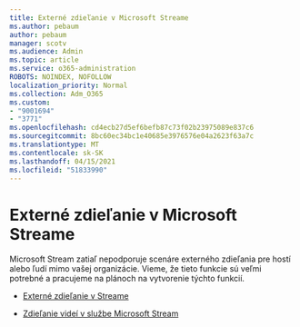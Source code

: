 ```yaml
---
title: Externé zdieľanie v Microsoft Streame
ms.author: pebaum
author: pebaum
manager: scotv
ms.audience: Admin
ms.topic: article
ms.service: o365-administration
ROBOTS: NOINDEX, NOFOLLOW
localization_priority: Normal
ms.collection: Adm_O365
ms.custom:
- "9001694"
- "3771"
ms.openlocfilehash: cd4ecb27d5ef6befb87c73f02b23975089e837c6
ms.sourcegitcommit: 8bc60ec34bc1e40685e3976576e04a2623f63a7c
ms.translationtype: MT
ms.contentlocale: sk-SK
ms.lasthandoff: 04/15/2021
ms.locfileid: "51833990"
---
```

# <a name="microsoft-stream-external-sharing"></a>Externé zdieľanie v Microsoft Streame

Microsoft Stream zatiaľ nepodporuje scenáre externého zdieľania pre hostí alebo ľudí mimo vašej organizácie. Vieme, že tieto funkcie sú veľmi potrebné a pracujeme na plánoch na vytvorenie týchto funkcií.

- [Externé zdieľanie v Streame](https://docs.microsoft.com/stream/portal-share-video#external-sharing)

- [Zdieľanie videí v službe Microsoft Stream](https://docs.microsoft.com/stream/portal-share-video)
